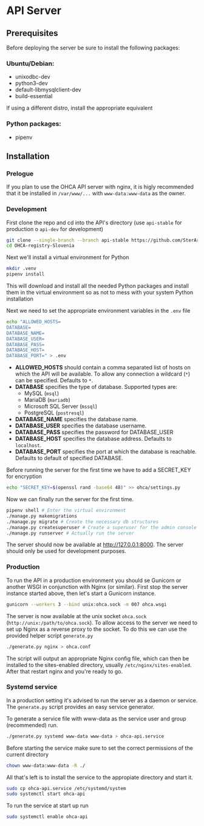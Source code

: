 # API Server

## Prerequisites

Before deploying the server be sure to install the following packages:

### Ubuntu/Debian:

- unixodbc-dev
- python3-dev
- default-libmysqlclient-dev
- build-essential

If using a different distro, install the appropriate equivalent

### Python packages:

- pipenv

## Installation

### Prelogue

If you plan to use the OHCA API server with nginx, it is higly recommended that it be installed in `/var/www/...` with `www-data:www-data` as the owner. 

### Development

First clone the repo and cd into the API's directory (use `api-stable` for production o `api-dev` for development)

```bash
git clone --single-branch --branch api-stable https://github.com/SterArcher/OHCA-registry-Slovenia.git
cd OHCA-registry-Slovenia
```

Next we'll install a virtual environment for Python

```bash
mkdir .venv
pipenv install
```
This will download and install all the needed Python packages and install them in the virtual environment so as not to mess with your system Python installation

Next we need to set the appropriate environment variables in the `.env` file

```bash
echo "ALLOWED_HOSTS= 
DATABASE=
DATABASE_NAME=
DATABASE_USER=
DATABASE_PASS=
DATABASE_HOST=
DATABASE_PORT=" > .env
```

- **ALLOWED_HOSTS** should contain a comma separated list of hosts on which the API will be available. To allow any connection a wildcard (`*`) can be specified. Defaults to `*`.
- **DATABASE** specifies the type of database. Supported types are:
    - MySQL (`msql`)
    - MariaDB (`mariadb`)
    - Microsoft SQL Server (`mssql`)
    - PostgreSQL (`postresql`)
- **DATABASE_NAME** specifies the database name.
- **DATABASE_USER** specifies the database username.
- **DATABASE_PASS** specifies the password for DATABASE_USER
- **DATABASE_HOST** specifies the database address. Defaults to `localhost`.
- **DATABASE_PORT** specifies the port at which the database is reachable. Defaults to default of specified DATABASE.

Before running the server for the first time we have to add a SECRET_KEY for encryption

```bash
echo "SECRET_KEY=$(openssl rand -base64 48)" >> ohca/settings.py
```

Now we can finally run the server for the first time.

```bash
pipenv shell # Enter the virtual environment
./manage.py makemigrations
./manage.py migrate # Create the necessary db structures
./manage.py createsuperuser # Create a superuser for the admin console
./manage.py runserver # Actually run the server
```

The server should now be available at http://127.0.0.1:8000. The server should only be used for development purposes. 

### Production

To run the API in a production environment you should se Gunicorn or another WSGI in conjunction with Nginx (or similar). First stop the server instance started above, then let's start a Gunicorn instance.

```bash
gunicorn --workers 3 --bind unix:ohca.sock -m 007 ohca.wsgi
```

The server is now available at the unix socket `ohca.sock` (`http://unix:/path/to/ohca.sock`). To allow access to the server we need to set up Nginx as a reverse proxy to the socket. To do this we can use the provided helper script `generate.py`

```bash
./generate.py nginx > ohca.conf
```

The script will output an appropriate Nginx config file, which can then be installed to the sites-enabled directory, usually `/etc/nginx/sites-enabled`. After that restart nginx and you're ready to go.

### Systemd service

In a production setting it's advised to run the server as a daemon or service. The `generate.py` script provides an easy service generator.

To generate a service file with www-data as the service user and group (recommended) run.

```bash
./generate.py systemd www-data www-data > ohca-api.service
```

Before starting the service make sure to set the correct permissions of the current directory

```bash
chown www-data:www-data -R ./
```

All that's left is to install the service to the appropiate directory and start it.

```bash
sudo cp ohca-api.service /etc/systemd/system
sudo systemctl start ohca-api
```

To run the service at start up run

```bash
sudo systemctl enable ohca-api
```